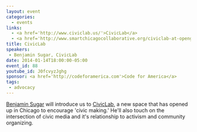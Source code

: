 ```yaml
---
layout: event
categories: 
  - events
links:
  - <a href='http://www.civiclab.us/'>CivicLab</a>
  - <a href='http://www.smartchicagocollaborative.org/civiclab-at-opengovhack-night/'>CivicLab at OpenGovHack Night</a>
title: CivicLab
speakers: 
 - Benjamin Sugar, CivicLab
date: 2014-01-14T18:00:00-05:00
event_id: 88
youtube_id: J0fcvyzJghg
sponsor: <a href='http://codeforamerica.com'>Code for America</a>
tags: 
 - advocacy
---
```


<p><a href='https://twitter.com/skilfullycurled'>Benjamin Sugar</a> will introduce us to <a href='http://www.civiclab.us/'>CivicLab</a>, a new space that has opened up in Chicago to encourage 'civic making.' He'll also touch on the intersection of civic media and it's relationship to activism and community organizing.</p>
